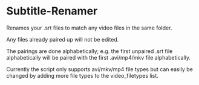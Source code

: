 Subtitle-Renamer
================

Renames your .srt files to match any video files in the same folder.

Any files already paired up will not be edited.

The pairings are done alphabetically; e.g. the first unpaired .srt file alphabetically will be paired with the
first .avi/mp4/mkv file alphabetically.

Currently the script only supports avi/mkv/mp4 file types but can easily be changed by adding more file types to the video_filetypes list.
